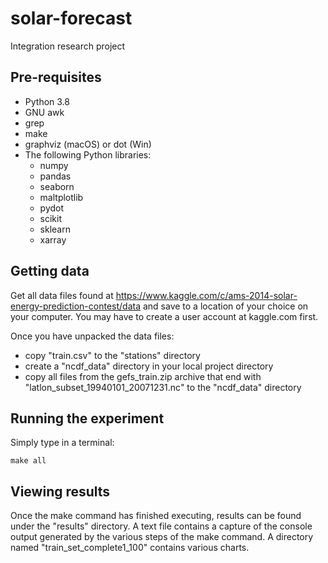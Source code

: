 # solar-forecast
Integration research project

## Pre-requisites
* Python 3.8
* GNU awk
* grep
* make
* graphviz (macOS) or dot (Win)
* The following Python libraries:
  * numpy
  * pandas
  * seaborn
  * maltplotlib
  * pydot
  * scikit 
  * sklearn
  * xarray

## Getting data
Get all data files found at https://www.kaggle.com/c/ams-2014-solar-energy-prediction-contest/data and save to a location of your choice on your computer. You may have to create a user account at kaggle.com first.

Once you have unpacked the data files:

* copy "train.csv" to the "stations" directory
* create a "ncdf_data" directory in your local project directory
* copy all files from the gefs_train.zip archive that end with "latlon_subset_19940101_20071231.nc" to the "ncdf_data" directory

## Running the experiment
Simply type in a terminal:

```
make all
```

## Viewing results
Once the make command has finished executing, results can be found under the "results" directory. A text file contains a capture of the console output generated by the various steps of the make command. A directory named "train_set_complete1_100" contains various charts.

